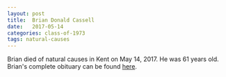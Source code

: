 ```yaml
---
layout: post
title:  Brian Donald Cassell
date:   2017-05-14
categories: class-of-1973
tags: natural-causes
---
```

Brian died of natural causes in Kent on May 14, 2017.  He was 61 years old.  Brian's complete obituary can be found [here](http://tinyurl.com/ydx4u9y6).
